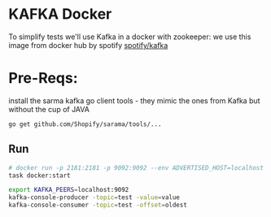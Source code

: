 # KAFKA Docker

To simplify tests we'll use Kafka in a docker with zookeeper:
we use this image from docker hub by spotify [spotify/kafka](https://hub.docker.com/r/spotify/kafka)

# Pre-Reqs:
install the sarma kafka go client tools - they mimic the ones from Kafka but without the cup of JAVA
```
go get github.com/Shopify/sarama/tools/...
```

## Run

```bash
# docker run -p 2181:2181 -p 9092:9092 --env ADVERTISED_HOST=localhost --env ADVERTISED_PORT=9092 spotify/kafka
task docker:start

export KAFKA_PEERS=localhost:9092
kafka-console-producer -topic=test -value=value
kafka-console-consumer -topic=test -offset=oldest
```
